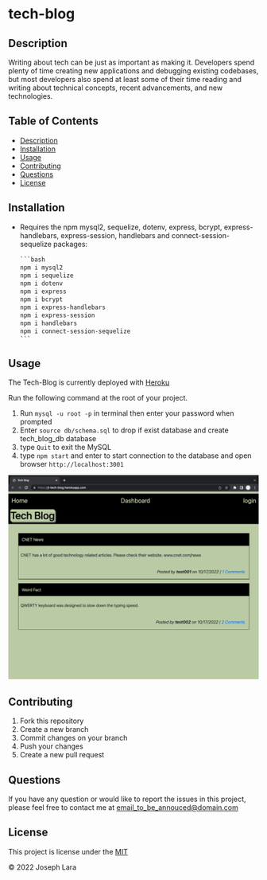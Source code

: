 <!-- prettier-ignore -->
# tech-blog

## Description
Writing about tech can be just as important as making it. Developers spend plenty of time creating new applications and debugging existing codebases, but most developers also spend at least some of their time reading and writing about technical concepts, recent advancements, and new technologies.
## Table of Contents
* [Description](#Description)
* [Installation](#Installation)
* [Usage](#Usage)
* [Contributing](#Contributing)
* [Questions](#Questions)
* [License](#License)

## Installation 
* Requires the npm mysql2, sequelize, dotenv, express, bcrypt, express-handlebars, express-session, handlebars and connect-session-sequelize packages:

      ```bash
      npm i mysql2
      npm i sequelize
      npm i dotenv
      npm i express
      npm i bcrypt
      npm i express-handlebars
      npm i express-session
      npm i handlebars
      npm i connect-session-sequelize
      ```
## Usage
The Tech-Blog is currently deployed with [Heroku](https://jl-tech-blog.herokuapp.com/)

Run the following command at the root of your project.
1. Run `mysql -u root -p` in terminal then enter your password when prompted
2. Enter `source db/schema.sql` to drop if exist database and create tech_blog_db database
3. type `Quit` to exit the MySQL
5. type `npm start` and enter to start connection to the database and open browser `http://localhost:3001`

![Screenshot](./public/images/tech%20blog%20SC.png)
## Contributing
1. Fork this repository
2. Create a new branch
3. Commit changes on your branch
4. Push your changes
5. Create a new pull request
## Questions
If you have any question or would like to report the issues in this project, please feel free to contact me at email_to_be_annouced@domain.com

## License 
This project is license under the [MIT](./LICENSE)

&copy; 2022 Joseph Lara